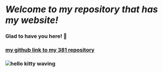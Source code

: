 # _Welcome to my repository that has my website!_
### Glad to have you here! :sparkling_heart:
### [my github link to my 381 repository](https://github.com/lyrakris/KNES381/tree/main)
### ![hello kitty waving](https://townsquare.media/site/622/files/2011/08/kitty08.jpg)
